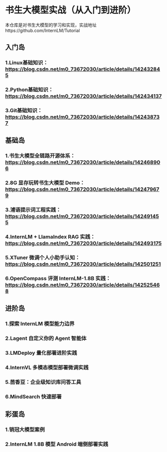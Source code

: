 # 书生大模型实战（从入门到进阶）
本仓库是对书生大模型的学习和实现，实战地址https://github.com/InternLM/Tutorial

## 入门岛
### 1.Linux基础知识：https://blog.csdn.net/m0_73672030/article/details/142432845
### 2.Python基础知识：https://blog.csdn.net/m0_73672030/article/details/142434137
### 3.Git基础知识：https://blog.csdn.net/m0_73672030/article/details/142438737

## 基础岛
### 1.书生大模型全链路开源体系：https://blog.csdn.net/m0_73672030/article/details/142468906
### 2.8G 显存玩转书生大模型 Demo：https://blog.csdn.net/m0_73672030/article/details/142479679
### 3.浦语提示词工程实践：https://blog.csdn.net/m0_73672030/article/details/142491455
### 4.InternLM + LlamaIndex RAG 实践：https://blog.csdn.net/m0_73672030/article/details/142493175
### 5.XTuner 微调个人小助手认知：https://blog.csdn.net/m0_73672030/article/details/142501251
### 6.OpenCompass 评测 InternLM-1.8B 实践：https://blog.csdn.net/m0_73672030/article/details/142525468

## 进阶岛
### 1.探索 InternLM 模型能力边界
### 2.Lagent 自定义你的 Agent 智能体
### 3.LMDeploy 量化部署进阶实践
### 4.InternVL 多模态模型部署微调实践
### 5.茴香豆：企业级知识库问答工具
### 6.MindSearch 快速部署

## 彩蛋岛
### 1.销冠大模型案例
### 2.InternLM 1.8B 模型 Android 端侧部署实践
